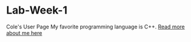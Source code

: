 # Lab-Week-1
Cole's User Page
My favorite programming language is C++.
[Read more about me here](https://github.com/Cole-Rindal/Lab-Week-1/blob/Using-Markdown/index.md#hobbies-snowboarder)
